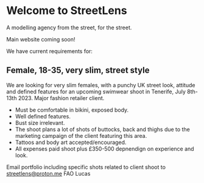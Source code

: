 # Welcome to StreetLens

A modelling agency from the street, for the street.

Main website coming soon!

We have current requirements for:

## Female, 18-35, very slim, street style

We are looking for very slim females, with a punchy UK street look, attitude and defined features for an upcoming swimwear shoot in Tenerife, July 8th-13th 2023. Major fashion retailer client.

- Must be comfortable in bikini, exposed body.
- Well defined features.
- Bust size irrelevant.
- The shoot plans a lot of shots of buttocks, back and thighs due to the marketing campaign of the client featuring this area.
- Tattoos and body art accepted/encouraged.
- All expenses paid shoot plus £350-500 depnendign on experience and look.

Email portfolio including specific shots related to client shoot to streetlens@proton.me FAO Lucas











